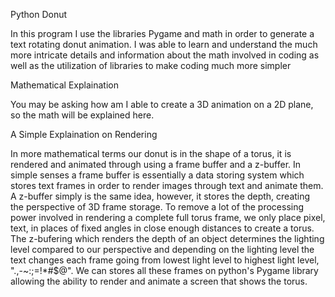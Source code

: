 Python Donut

In this program I use the libraries Pygame and math in order to generate a text rotating donut animation. I was able to learn and understand the much more intricate details and information about the math involved in coding as well as the utilization of libraries to make coding much more simpler

Mathematical Explaination

You may be asking how am I able to create a 3D animation on a 2D plane, so the math will be explained here. 

A Simple Explaination on Rendering

In more mathematical terms our donut is in the shape of a torus, it is rendered and animated through using a frame buffer and a z-buffer. In simple senses a frame buffer is essentially a data storing system which stores text frames in order to render images through text and animate them. A z-buffer simply is the same idea, however, it stores the depth, creating the perspective of 3D frame storage. To remove a lot of the processing power involved in rendering a complete full torus frame, we only place pixel, text, in places of fixed angles in close enough distances to create a torus. The z-bufering which renders the depth of an object determines the lighting level compared to our perspective and depending on the lighting level the text changes each frame going from lowest light level to highest light level, ".,-~:;=!*#$@". We can stores all these frames on python's Pygame library allowing the ability to render and animate a screen that shows the torus.
